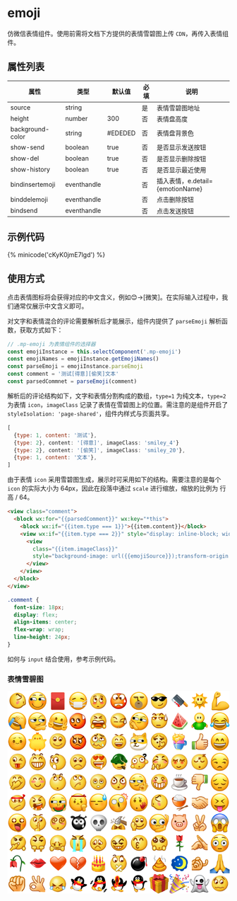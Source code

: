 # emoji

仿微信表情组件。使用前需将文档下方提供的表情雪碧图上传 `CDN`，再传入表情组件。

## 属性列表

| 属性             | 类型        | 默认值  | 必填 | 说明                             |
| ---------------- | ----------- | ------- | ---- | -------------------------------- |
| source           | string      |         | 是   | 表情雪碧图地址                   |
| height           | number      | 300     | 否   | 表情盘高度                       |
| background-color | string      | #EDEDED | 否   | 表情盘背景色                     |
| show-send        | boolean     | true    | 否   | 是否显示发送按钮                 |
| show-del         | boolean     | true    | 否   | 是否显示删除按钮                 |
| show-history     | boolean     | true    | 否   | 是否显示最近使用                 |
| bindinsertemoji  | eventhandle |         | 否   | 插入表情，e.detail={emotionName} |
| binddelemoji     | eventhandle |         | 否   | 点击删除按钮                     |
| bindsend         | eventhandle |         | 否   | 点击发送按钮                     |

## 示例代码
{% minicode('cKyK0jmE7lgd') %}

## 使用方式

点击表情图标将会获得对应的中文含义，例如😊->[微笑]。在实际输入过程中，我们通常仅展示中文含义即可。

对文字和表情混合的评论需要解析后才能展示，组件内提供了 `parseEmoji` 解析函数，获取方式如下：

```js
// .mp-emoji 为表情组件的选择器
const emojiInstance = this.selectComponent('.mp-emoji')
const emojiNames = emojiInstance.getEmojiNames()
const parseEmoji = emojiInstance.parseEmoji
const comment = '测试[得意][偷笑]文本'
const parsedCommnet = parseEmoji(comment)
```

解析后的评论结构如下，文字和表情分割构成的数组，`type=1` 为纯文本，`type=2` 为表情 `icon`，`imageClass` 记录了表情在雪碧图上的位置。需注意的是组件开启了 `styleIsolation: 'page-shared'`，组件内样式与页面共享。

```js
[
  {type: 1, content: '测试'},
  {type: 2}, content: '[得意]', imageClass: 'smiley_4'}
  {type: 2}, content: '[偷笑]', imageClass: 'smiley_20'},
  {type: 1, content: '文本'},
]
```

由于表情 `icon` 采用雪碧图生成，展示时可采用如下的结构。需要注意的是每个 `icon` 的实际大小为 64px，因此在段落中通过 `scale` 进行缩放，缩放的比例为 行高 / 64。

```html
<view class="comment">
  <block wx:for="{{parsedComment}}" wx:key="*this">
    <block wx:if="{{item.type === 1}}">{{item.content}}</block>
    <view wx:if="{{item.type === 2}}" style="display: inline-block; width: {{lineHeight}}px; height: {{lineHeight}}px">
      <view 
        class="{{item.imageClass}}"
        style="background-image: url({{emojiSource}});transform-origin: 0 0; transform: scale({{lineHeight / 64}});">
      </view>
    </view>
  </block>
</view>
```

```css
.comment {
  font-size: 18px;
  display: flex;
  align-items: center;
  flex-wrap: wrap;
  line-height: 24px;
}
```

如何与 `input` 结合使用，参考示例代码。

### 表情雪碧图

![emoji-sprite](./img/emoji-sprite.png)
